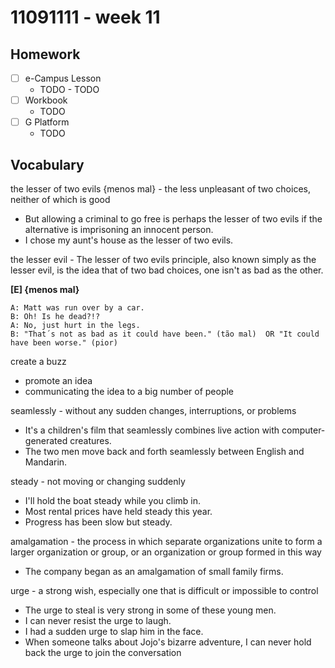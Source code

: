 # 11091111 - week 11
## Homework
- [ ] e-Campus Lesson
	- TODO	- TODO
- [ ] Workbook
	-  TODO
- [ ] G Platform
	- TODO

## Vocabulary
the lesser of two evils {menos mal} - the less unpleasant of two choices, neither of which is good
- But allowing a criminal to go free is perhaps the lesser of two evils if the alternative is imprisoning an innocent person.
-  I chose my aunt's house as the lesser of two evils.

the lesser evil - The lesser of two evils principle, also known simply as the lesser evil, is the idea that of two bad choices, one isn't as bad as the other.

**[E] {menos mal}** 
```
A: Matt was run over by a car.  
B: Oh! Is he dead?!?  
A: No, just hurt in the legs.
B: "That´s not as bad as it could have been." (tão mal)  OR "It could have been worse." (pior)
```

create a buzz
- promote an idea
- communicating the idea to a big number of people

seamlessly - without any sudden changes, interruptions, or problems
- It's a children's film that seamlessly combines live action with computer-generated creatures.
- The two men move back and forth seamlessly between English and Mandarin.

steady	- not moving or changing suddenly
- I'll hold the boat steady while you climb in.
- Most rental prices have held steady this year.
- Progress has been slow but steady.

amalgamation - the process in which separate organizations unite to form a larger organization or group, or an organization or group formed in this way
- The company began as an amalgamation of small family firms.	

urge - a strong wish, especially one that is difficult or impossible to control
- The urge to steal is very strong in some of these young men.
- I can never resist the urge to laugh.
- I had a sudden urge to slap him in the face.
- When someone talks about Jojo's bizarre adventure, I can never hold back the urge to join the conversation
